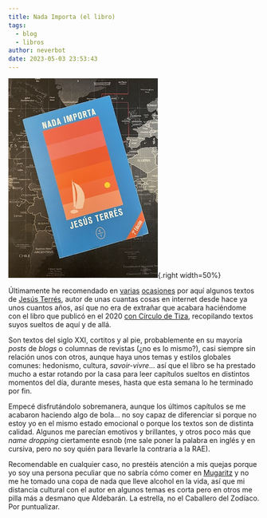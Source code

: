 ```yaml
---
title: Nada Importa (el libro)
tags:
  - blog
  - libros
author: neverbot
date: 2023-05-03 23:53:43
---
```


![Nada Importa, el libro](./nada-importa-el-libro/nada_importa.jpg){.right width=50%}

Últimamente he recomendado en [varias](/nada-importa/) [ocasiones](/cosas-que-compartir-esta-semana-5%C2%AA-de-2023/) por aquí algunos textos de [Jesús Terrés](https://nadaimporta.com), autor de unas cuantas cosas en internet desde hace ya unos cuantos años, así que no era de extrañar que acabara haciéndome con el libro que publicó en el 2020 [con Círculo de Tiza](https://circulodetiza.es/libros/nada-importa/), recopilando textos suyos sueltos de aquí y de allá.

Son textos del siglo XXI, cortitos y al pie, probablemente en su mayoría *posts* de *blogs* o columnas de revistas (¿no es lo mismo?), casi siempre sin relación unos con otros, aunque haya unos temas y estilos globales comunes: hedonismo, cultura, *savoir-vivre*... así que el libro se ha prestado mucho a estar rotando por la casa para leer capítulos sueltos en distintos momentos del día, durante meses, hasta que esta semana lo he terminado por fin.

Empecé disfrutándolo sobremanera, aunque los últimos capítulos se me acabaron haciendo algo de bola... no soy capaz de diferenciar si porque no estoy yo en el mismo estado emocional o porque los textos son de distinta calidad. Algunos me parecían emotivos y brillantes, y otros poco más que *name dropping* ciertamente esnob (me sale poner la palabra en inglés y en cursiva, pero no soy quién para llevarle la contraria a la RAE).

Recomendable en cualquier caso, no prestéis atención a mis quejas porque yo soy una persona peculiar que no sabría cómo comer en [Mugaritz](https://www.mugaritz.com/) y no me he tomado una copa de nada que lleve alcohol en la vida, así que mi distancia cultural con el autor en algunos temas es corta pero en otros me pilla más a desmano que Aldebarán. La estrella, no el Caballero del Zodíaco. Por puntualizar.
